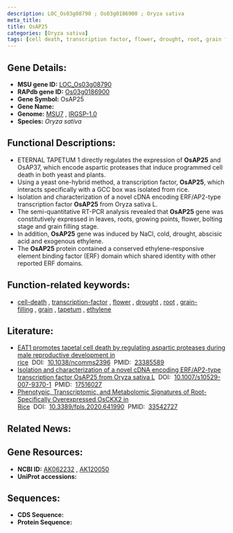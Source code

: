 ```yaml
---
description: LOC_Os03g08790 ; Os03g0186900 ; Oryza sativa
meta_title:
title: OsAP25
categories: [Oryza sativa]
tags: [cell death, transcription factor, flower, drought, root, grain filling, grain, tapetum, ethylene]
---
```


## Gene Details:
- **MSU gene ID:** [LOC_Os03g08790](http://rice.uga.edu/cgi-bin/ORF_infopage.cgi?orf=LOC_Os03g08790)  
- **RAPdb gene ID:** [Os03g0186900](https://rapdb.dna.affrc.go.jp/locus/?name=Os03g0186900)  
- **Gene Symbol:** OsAP25
- **Gene Name:**
- **Genome:**  [MSU7](http://rice.uga.edu/)&nbsp;,&nbsp;[IRGSP-1.0](https://rapdb.dna.affrc.go.jp/download/irgsp1.html)
- **Species:** *Oryza sativa*

## Functional Descriptions:
   - ETERNAL TAPETUM 1 directly regulates the expression of **OsAP25** and OsAP37, which encode aspartic proteases that induce programmed cell death in both yeast and plants.
   - Using a yeast one-hybrid method, a transcription factor, **OsAP25**, which interacts specifically with a GCC box was isolated from rice.
   - Isolation and characterization of a novel cDNA encoding ERF/AP2-type transcription factor **OsAP25** from Oryza sativa L.
   - The semi-quantitative RT-PCR analysis revealed that **OsAP25** gene was constitutively expressed in leaves, roots, growing points, flower, bolting stage and grain filling stage.
   - In addition, **OsAP25** gene was induced by NaCl, cold, drought, abscisic acid and exogenous ethylene.
   - The **OsAP25** protein contained a conserved ethylene-responsive element binding factor (ERF) domain which shared identity with other reported ERF domains.

## Function-related keywords:
   - [cell-death](/tags/cell-death/)&nbsp;,&nbsp;[transcription-factor](/tags/transcription-factor/)&nbsp;,&nbsp;[flower](/tags/flower/)&nbsp;,&nbsp;[drought](/tags/drought/)&nbsp;,&nbsp;[root](/tags/root/)&nbsp;,&nbsp;[grain-filling](/tags/grain-filling/)&nbsp;,&nbsp;[grain](/tags/grain/)&nbsp;,&nbsp;[tapetum](/tags/tapetum/)&nbsp;,&nbsp;[ethylene](/tags/ethylene/)

## Literature:
   - [EAT1 promotes tapetal cell death by regulating aspartic proteases during male reproductive development in rice](https://www.doi.org/10.1038/ncomms2396)&nbsp;&nbsp;DOI:&nbsp;&nbsp;[10.1038/ncomms2396](https://www.doi.org/10.1038/ncomms2396)&nbsp;&nbsp;PMID:&nbsp;&nbsp;[23385589](https://pubmed.ncbi.nlm.nih.gov/23385589/)
   - [Isolation and characterization of a novel cDNA encoding ERF/AP2-type transcription factor OsAP25 from Oryza sativa L](https://www.doi.org/10.1007/s10529-007-9370-1)&nbsp;&nbsp;DOI:&nbsp;&nbsp;[10.1007/s10529-007-9370-1](https://www.doi.org/10.1007/s10529-007-9370-1)&nbsp;&nbsp;PMID:&nbsp;&nbsp;[17516027](https://pubmed.ncbi.nlm.nih.gov/17516027/)
   - [Phenotypic, Transcriptomic, and Metabolomic Signatures of Root-Specifically Overexpressed OsCKX2 in Rice](https://www.doi.org/10.3389/fpls.2020.641990)&nbsp;&nbsp;DOI:&nbsp;&nbsp;[10.3389/fpls.2020.641990](https://www.doi.org/10.3389/fpls.2020.641990)&nbsp;&nbsp;PMID:&nbsp;&nbsp;[33542727](https://pubmed.ncbi.nlm.nih.gov/33542727/)

## Related News:

## Gene Resources:
- **NCBI ID:**  [AK062232](http://www.ncbi.nlm.nih.gov/nuccore/AK062232)&nbsp;,&nbsp;[AK120050](http://www.ncbi.nlm.nih.gov/nuccore/AK120050)
- **UniProt accessions:** [](https://www.uniprot.org/uniprotkb//entry)

## Sequences:
- **CDS Sequence:**
- **Protein Sequence:**
